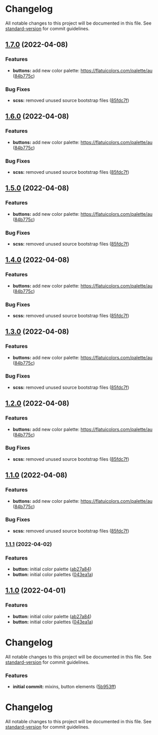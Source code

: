 # Changelog

All notable changes to this project will be documented in this file. See [standard-version](https://github.com/conventional-changelog/standard-version) for commit guidelines.

## [1.7.0](https://github.com/SandyLudosky/Sassy-buttons/compare/v1.1.1...v1.7.0) (2022-04-08)


### Features

* **buttons:** add new color palette: https://flatuicolors.com/palette/au ([84b775c](https://github.com/SandyLudosky/Sassy-buttons/commit/84b775c8a411f74d883d835cbadbc4be667f886d))


### Bug Fixes

* **scss:** removed unused source bootstrap files ([85fdc7f](https://github.com/SandyLudosky/Sassy-buttons/commit/85fdc7f6dee1ce0b7eb783973302c0ec555bfd59))

## [1.6.0](https://github.com/SandyLudosky/Sassy-buttons/compare/v1.1.1...v1.6.0) (2022-04-08)


### Features

* **buttons:** add new color palette: https://flatuicolors.com/palette/au ([84b775c](https://github.com/SandyLudosky/Sassy-buttons/commit/84b775c8a411f74d883d835cbadbc4be667f886d))


### Bug Fixes

* **scss:** removed unused source bootstrap files ([85fdc7f](https://github.com/SandyLudosky/Sassy-buttons/commit/85fdc7f6dee1ce0b7eb783973302c0ec555bfd59))

## [1.5.0](https://github.com/SandyLudosky/Sassy-buttons/compare/v1.1.1...v1.5.0) (2022-04-08)


### Features

* **buttons:** add new color palette: https://flatuicolors.com/palette/au ([84b775c](https://github.com/SandyLudosky/Sassy-buttons/commit/84b775c8a411f74d883d835cbadbc4be667f886d))


### Bug Fixes

* **scss:** removed unused source bootstrap files ([85fdc7f](https://github.com/SandyLudosky/Sassy-buttons/commit/85fdc7f6dee1ce0b7eb783973302c0ec555bfd59))

## [1.4.0](https://github.com/SandyLudosky/Sassy-buttons/compare/v1.1.1...v1.4.0) (2022-04-08)


### Features

* **buttons:** add new color palette: https://flatuicolors.com/palette/au ([84b775c](https://github.com/SandyLudosky/Sassy-buttons/commit/84b775c8a411f74d883d835cbadbc4be667f886d))


### Bug Fixes

* **scss:** removed unused source bootstrap files ([85fdc7f](https://github.com/SandyLudosky/Sassy-buttons/commit/85fdc7f6dee1ce0b7eb783973302c0ec555bfd59))

## [1.3.0](https://github.com/SandyLudosky/Sassy-buttons/compare/v1.1.1...v1.3.0) (2022-04-08)


### Features

* **buttons:** add new color palette: https://flatuicolors.com/palette/au ([84b775c](https://github.com/SandyLudosky/Sassy-buttons/commit/84b775c8a411f74d883d835cbadbc4be667f886d))


### Bug Fixes

* **scss:** removed unused source bootstrap files ([85fdc7f](https://github.com/SandyLudosky/Sassy-buttons/commit/85fdc7f6dee1ce0b7eb783973302c0ec555bfd59))

## [1.2.0](https://github.com/SandyLudosky/Sassy-buttons/compare/v1.1.1...v1.2.0) (2022-04-08)


### Features

* **buttons:** add new color palette: https://flatuicolors.com/palette/au ([84b775c](https://github.com/SandyLudosky/Sassy-buttons/commit/84b775c8a411f74d883d835cbadbc4be667f886d))


### Bug Fixes

* **scss:** removed unused source bootstrap files ([85fdc7f](https://github.com/SandyLudosky/Sassy-buttons/commit/85fdc7f6dee1ce0b7eb783973302c0ec555bfd59))

## [1.1.0](https://github.com/SandyLudosky/Sassy-buttons/compare/v1.1.1...v1.1.0) (2022-04-08)


### Features

* **buttons:** add new color palette: https://flatuicolors.com/palette/au ([84b775c](https://github.com/SandyLudosky/Sassy-buttons/commit/84b775c8a411f74d883d835cbadbc4be667f886d))


### Bug Fixes

* **scss:** removed unused source bootstrap files ([85fdc7f](https://github.com/SandyLudosky/Sassy-buttons/commit/85fdc7f6dee1ce0b7eb783973302c0ec555bfd59))

### [1.1.1](https://github.com/SandyLudosky/Sassy-buttons/compare/v1.6.0...v1.1.1) (2022-04-02)


### Features

* **button:** initial color palette ([ab27a84](https://github.com/SandyLudosky/Sassy-buttons/commit/ab27a84b8a6474adcf5958b71858c76e22e718ad))
* **button:** initial color palettes ([043ea1a](https://github.com/SandyLudosky/Sassy-buttons/commit/043ea1abd4a7a5248e9b7a3c056aea0af14de808))

## [1.1.0](https://github.com/SandyLudosky/Sassy-buttons/compare/v1.6.0...v1.1.0) (2022-04-01)


### Features

* **button:** initial color palette ([ab27a84](https://github.com/SandyLudosky/Sassy-buttons/commit/ab27a84b8a6474adcf5958b71858c76e22e718ad))
* **button:** initial color palettes ([043ea1a](https://github.com/SandyLudosky/Sassy-buttons/commit/043ea1abd4a7a5248e9b7a3c056aea0af14de808))

# Changelog

All notable changes to this project will be documented in this file. See [standard-version](https://github.com/conventional-changelog/standard-version) for commit guidelines.



### Features

* **initial commit:** mixins, button elements ([5b953ff](https://github.com/SandyLudosky/Sassy-buttons/commit/5b953ff80c93880ad919e9c8ed7004d79fd084a2))

# Changelog

All notable changes to this project will be documented in this file. See [standard-version](https://github.com/conventional-changelog/standard-version) for commit guidelines.
